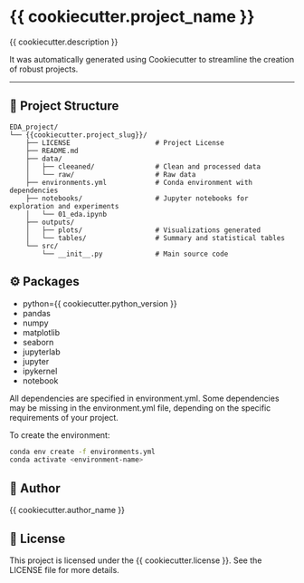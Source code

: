 # {{ cookiecutter.project_name }}

{{ cookiecutter.description }}

It was automatically generated using Cookiecutter to streamline the creation of robust projects.

---

## 📂 Project Structure

```text
EDA_project/
└── {{cookiecutter.project_slug}}/
    ├── LICENSE                     # Project License
    ├── README.md                   
    ├── data/
    │   ├── cleeaned/               # Clean and processed data
    │   └── raw/                    # Raw data
    ├── environments.yml            # Conda environment with dependencies
    ├── notebooks/                  # Jupyter notebooks for exploration and experiments
    │   └── 01_eda.ipynb
    ├── outputs/
    │   ├── plots/                  # Visualizations generated
    │   └── tables/                 # Summary and statistical tables
    └── src/
        └── __init__.py             # Main source code
```

## ⚙️ Packages

- python={{ cookiecutter.python_version }}
- pandas
- numpy
- matplotlib
- seaborn
- jupyterlab
- jupyter
- ipykernel
- notebook

All dependencies are specified in environment.yml.
Some dependencies may be missing in the environment.yml file, depending on the specific requirements of your project.

To create the environment:

```bash
conda env create -f environments.yml
conda activate <environment-name>
```

## 👤 Author

{{ cookiecutter.author_name }}

## 📄 License

This project is licensed under the {{ cookiecutter.license }}.
See the LICENSE file for more details.
